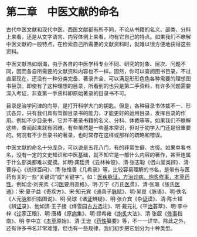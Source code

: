# 第二章　中医文献的命名

古代中医文献和现代中医、西医文献都有所不同，不论从书籍的名义、部类、分科上来看，还是从文字语言、内容体例上来看，均有它自己的特点。如果我们不瞭解中医文献的一般特点，在检索自己所需要的文献资料时，就难以很方便地获得这些资料。

中医文献浩如烟海，由于各自的中医学科专业不同、研究的对象、层次、问题不同，因而各自所需要的文献资料内容也不一样。固然，你可以查阅图书目录，不过直至现在，还没有一种分类完备、著录齐全、可以满足形形色色各种需要的理想图书巨录。即使有了这种理想的目录，所看到的也只是第二手资料，有许多问题需要深入考证，非查第一手资料即原始著录的目录书不可。

目录是治学问津的向导，是打开科学大门的钥匙。但是，各种目录书体裁不一、形式各异，只有我们具有驾御目录书的能力，才能更好的运用目录，发挥目录的作用。例如不少目录书，它并不著录书籍的名义、分科、体裁等等。如果我们不瞭解这些，查阅起来就有困难。有些虽然是一些基本常识，但对于初学入门还是很重要的。何况有不少目录书的著录，也时常存在这样或那样的疏略和错误。

中医文献的命名十分庞杂，可以说是五花八门，有的非常生僻、古怪。如果单看书名，没有一定的文史知识和中医基础，就不知它是一部什么内容的著作，甚至连属于什么部类都难以捉摸。如明·龚廷贤《云林神彀》、清·张志聪《侣山堂类辨》、清·曹存心《琉球百问》、清·张惟善《几希录》等。比较容易理解的书名，是带有与医药有关的一些“关键词”或“关键字“。如：<u>医疾脉证，方治诊病，炮炙修事，本草药性</u>。例如金·刘完素《习<u>医</u>要用直格》、明·万宁《万氏<u>医</u>贯》、清·张璐《张氏<u>医</u>通》：宋·夏子益《奇疾方》、宋·知元宾《通真子<u>脉</u>赋》、明·吴崑《脉语》、明·佚名《人元<u>脉</u>影归指图说》、明·吴球《诸<u>证</u>辨疑》、明·张介宾《杂<u>证</u>谟》、清·陈士铎《辨<u>证</u>录》、他如清·王子接《绛雪园古<u>方</u>选注》、明·戴元礼《平<u>治</u>荟萃》、明·李中梓《<u>诊</u>家正眼》、明·唐椿《原<u>病</u>集》、明·缪希雍《<u>炮炙</u>大法》、清·张叡《<u>修事</u>指南》、明·李中立《<u>本草</u>原始》、清·王逊《<u>药性</u>纂要》等，不一一详举。除此之外，还有许多书名非常难懂，但也有一些规律，我们初步把它划分为十种类型。
